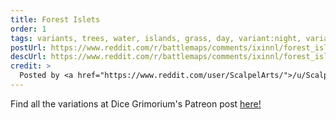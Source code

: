 ```yaml
---
title: Forest Islets
order: 1
tags: variants, trees, water, islands, grass, day, variant:night, variant:propless, variant:sunset, variant:alternate-colors, artist:dicegrimorium
postUrl: https://www.reddit.com/r/battlemaps/comments/ixinnl/forest_islets_battle_map_24x30/
descUrl: https://www.reddit.com/r/battlemaps/comments/ixinnl/forest_islets_battle_map_24x30/g66zb77/
credit: >
  Posted by <a href="https://www.reddit.com/user/ScalpelArts/">/u/ScalpelArts</a> to <a href="https://www.reddit.com/r/battlemaps/">/r/battlemaps</a> in Sep, 2020. <br/> Please support the artist on <a href="https://www.patreon.com/dicegrimorium">Patreon</a> and follow them on <a href="https://www.instagram.com/dicegrimorium/">Instagram</a>, <a href="https://twitter.com/DiceGrimorium">Twitter</a>
---
```

Find all the variations at Dice Grimorium's Patreon post <a href="https://www.patreon.com/posts/forest-islets-41888549" title="Forest Islets on Dice Grimorium's Patreon">here!</a>
